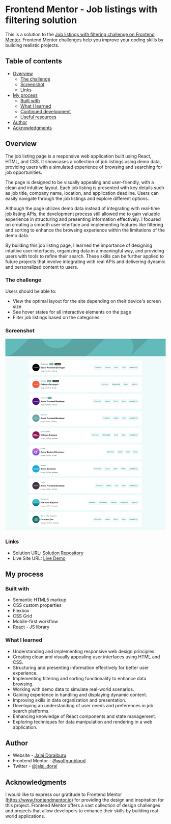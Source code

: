 # Frontend Mentor - Job listings with filtering solution

This is a solution to the [Job listings with filtering challenge on Frontend Mentor](https://www.frontendmentor.io/challenges/job-listings-with-filtering-ivstIPCt). Frontend Mentor challenges help you improve your coding skills by building realistic projects. 

## Table of contents

- [Overview](#overview)
  - [The challenge](#the-challenge)
  - [Screenshot](#screenshot)
  - [Links](#links)
- [My process](#my-process)
  - [Built with](#built-with)
  - [What I learned](#what-i-learned)
  - [Continued development](#continued-development)
  - [Useful resources](#useful-resources)
- [Author](#author)
- [Acknowledgments](#acknowledgments)

## Overview

The job listing page is a responsive web application built using React, HTML, and CSS. It showcases a collection of job listings using demo data, providing users with a simulated experience of browsing and searching for job opportunities.

The page is designed to be visually appealing and user-friendly, with a clean and intuitive layout. Each job listing is presented with key details such as job title, company name, location, and application deadline. Users can easily navigate through the job listings and explore different options.

Although the page utilizes demo data instead of integrating with real-time job listing APIs, the development process still allowed me to gain valuable experience in structuring and presenting information effectively. I focused on creating a smooth user interface and implementing features like filtering and sorting to enhance the browsing experience within the limitations of the demo data.

By building this job listing page, I learned the importance of designing intuitive user interfaces, organizing data in a meaningful way, and providing users with tools to refine their search. These skills can be further applied to future projects that involve integrating with real APIs and delivering dynamic and personalized content to users.

### The challenge

Users should be able to:

- View the optimal layout for the site depending on their device's screen size
- See hover states for all interactive elements on the page
- Filter job listings based on the categories

### Screenshot

![](./Screenshot.png)

### Links

- Solution URL: [Solution Repository](https://github.com/wolfgunblood/jobit)
- Live Site URL: [Live Demo](https://wolfgunblood.github.io/jobit/)

## My process

### Built with

- Semantic HTML5 markup
- CSS custom properties
- Flexbox
- CSS Grid
- Mobile-first workflow
- [React](https://reactjs.org/) - JS library

### What I learned

- Understanding and implementing responsive web design principles.
- Creating clean and visually appealing user interfaces using HTML and CSS.
- Structuring and presenting information effectively for better user experience.
- Implementing filtering and sorting functionality to enhance data browsing.
- Working with demo data to simulate real-world scenarios.
- Gaining experience in handling and displaying dynamic content.
- Improving skills in data organization and presentation.
- Developing an understanding of user needs and preferences in job search platforms.
- Enhancing knowledge of React components and state management.
- Exploring techniques for data manipulation and rendering in a web application.

## Author

- Website - [Jalaj Doraiburu](https://wolfgunblood.github.io/portfolio/)
- Frontend Mentor - [@wolfgunblood](https://www.frontendmentor.io/profile/wolfgunblood)
- Twitter - [@jalaj_dorai](https://twitter.com/jalaj_dorai)


## Acknowledgments

I would like to express our gratitude to Frontend Mentor (https://www.frontendmentor.io) for providing the design and inspiration for this project. Frontend Mentor offers a vast collection of design challenges and projects that allow developers to enhance their skills by building real-world applications.
